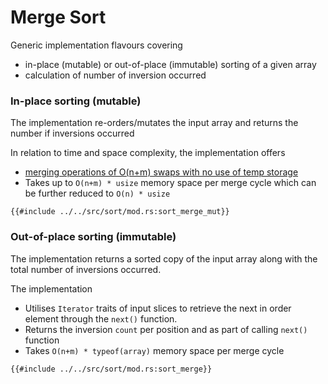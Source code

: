 # Merge Sort
Generic implementation flavours covering
* in-place (mutable) or out-of-place (immutable) sorting of a given array
* calculation of number of inversion occurred

### In-place sorting (mutable)
The implementation re-orders/mutates the input array and returns the number if inversions occurred

In relation to time and space complexity, the implementation offers 
* [merging operations of O(n+m) swaps with no use of temp storage](./merge_in_place.md)
* Takes up to `O(n+m) * usize` memory space per merge cycle which can be further reduced to `O(n) * usize` 

```rust,no_run,noplayground
{{#include ../../src/sort/mod.rs:sort_merge_mut}}
```

### Out-of-place sorting (immutable)
The implementation returns a sorted copy of the input array along with the total number of inversions occurred.  

The implementation 
* Utilises `Iterator` traits of input slices to retrieve the next in order element through the `next()` function.
* Returns the inversion `count` per position and as part of calling `next()` function
* Takes `O(n+m) * typeof(array)` memory space per merge cycle

```rust,no_run,noplayground
{{#include ../../src/sort/mod.rs:sort_merge}}
```